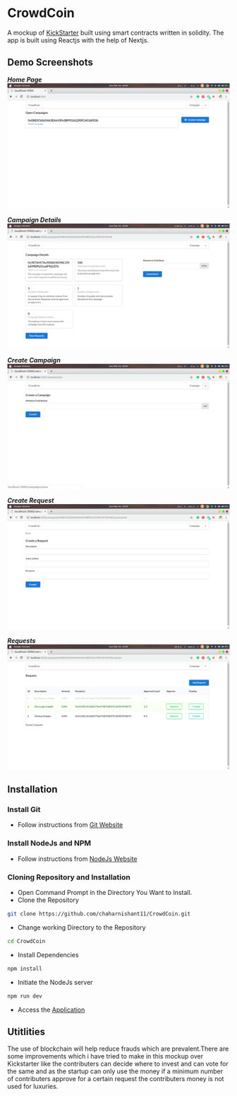 # CrowdCoin
A mockup of [KickStarter](https://www.kickstarter.com/) built using smart contracts written in solidity. The app is built using Reactjs with the help of Nextjs.

## Demo Screenshots
***Home Page***
![demo2](https://github.com/chaharnishant11/CrowdCoin/blob/master/Screenshots/homePage.png)


***Campaign Details***
![demo1](https://github.com/chaharnishant11/CrowdCoin/blob/master/Screenshots/CampaignDetails.png)


***Create Campaign***
![demo3](https://github.com/chaharnishant11/CrowdCoin/blob/master/Screenshots/createCampaign.png)


***Create Request***
![demo4](https://github.com/chaharnishant11/CrowdCoin/blob/master/Screenshots/createRequest.png)


***Requests***
![demo5](https://github.com/chaharnishant11/CrowdCoin/blob/master/Screenshots/Requests.png)
## Installation

### Install Git
* Follow instructions from [Git Website](https://git-scm.com/downloads)

### Install NodeJs and NPM
* Follow instructions from [NodeJs Website](https://nodejs.org/en/download/)

### Cloning Repository and Installation
* Open Command Prompt in the Directory You Want to Install.
* Clone the Repository
```bash
git clone https://github.com/chaharnishant11/CrowdCoin.git
```
* Change working Directory to the Repository
```bash
cd CrowdCoin
```
* Install Dependencies
```bash
npm install
```
* Initiate the NodeJs server
```bash
npm run dev
```
* Access the [Application](http://localhost:3000)

## Utitlities
The use of blockchain will help reduce frauds which are prevalent.There are some improvements which i have tried to make in this mockup over Kickstarter like the contributers can decide where to invest and can vote for the same and as the startup can only use the money if a minimum number of contributers approve for a certain request the contributers money is not used for luxuries. 
